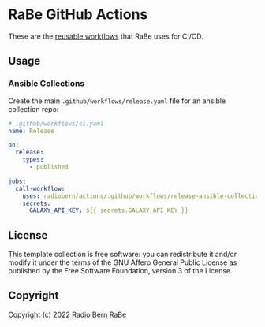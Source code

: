 # RaBe GitHub Actions

These are the [reusable workflows](https://docs.github.com/en/actions/using-workflows/reusing-workflows)
that RaBe uses for CI/CD.

## Usage

### Ansible Collections

Create the main `.github/workflows/release.yaml` file for an ansible collection repo:

```yaml
# .github/workflows/ci.yaml
name: Release

on:
  release:
    types:
      - published

jobs:
  call-workflow:
    uses: radiobern/actions/.github/workflows/release-ansible-collection.yaml@v0.1.0
    secrets:
      GALAXY_API_KEY: ${{ secrets.GALAXY_API_KEY }}
```

## License

This template collection is free software: you can redistribute it and/or modify it under
the terms of the GNU Affero General Public License as published by the Free
Software Foundation, version 3 of the License.

## Copyright

Copyright (c) 2022 [Radio Bern RaBe](http://www.rabe.ch)
